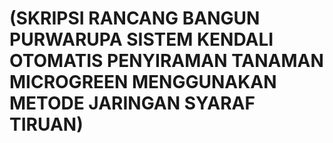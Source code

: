 # (SKRIPSI RANCANG BANGUN PURWARUPA SISTEM KENDALI OTOMATIS PENYIRAMAN TANAMAN MICROGREEN MENGGUNAKAN METODE JARINGAN SYARAF TIRUAN)
